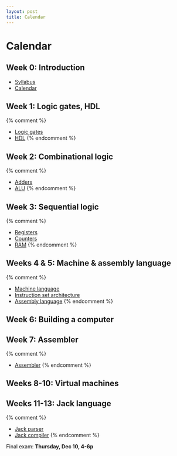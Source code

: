 ```yaml
---
layout: post
title: Calendar
---
```


# Calendar

## Week 0: Introduction

- [Syllabus](/notes/syllabus.html)
- [Calendar](/notes/calendar.html)

## Week 1: Logic gates, HDL

{% comment %}
- [Logic gates](/notes/logic-gates.html)
- [HDL](/notes/hdl.html)
{% endcomment %}

## Week 2: Combinational logic

{% comment %}
- [Adders](/notes/adders.html)
- [ALU](/notes/alu.html)
{% endcomment %}

## Week 3: Sequential logic

{% comment %}
- [Registers](/notes/registers.html)
- [Counters](/notes/counters.html)
- [RAM](/notes/ram.html)
{% endcomment %}

## Weeks 4 &amp; 5: Machine &amp; assembly language

{% comment %}
- [Machine language](/notes/machine-language.html)
- [Instruction set architecture](/notes/isa.html)
- [Assembly language](/notes/assembly-language.html)
{% endcomment %}

## Week 6: Building a computer

## Week 7: Assembler

{% comment %}
- [Assembler](/notes/assembler.html)
{% endcomment %}

## Weeks 8-10: Virtual machines

## Weeks 11-13: Jack language

{% comment %}
- [Jack parser](/notes/jack-parser.html)
- [Jack compiler](/notes/jack-compiler.html)
{% endcomment %}

Final exam: **Thursday, Dec 10, 4-6p**
